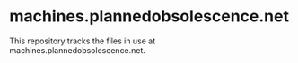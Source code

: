# machines.plannedobsolescence.net

This repository tracks the files in use at machines.plannedobsolescence.net.